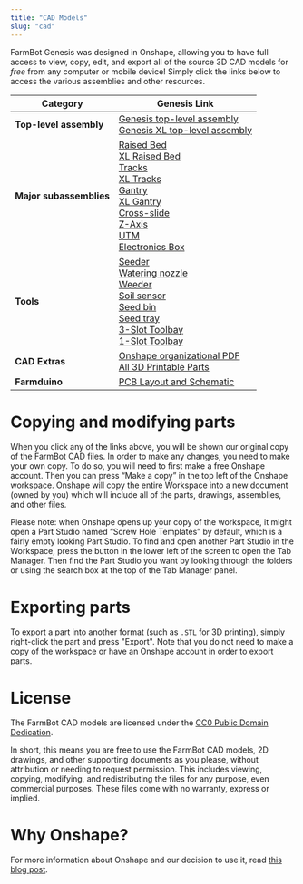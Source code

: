 ```yaml
---
title: "CAD Models"
slug: "cad"
---
```


FarmBot Genesis was designed in Onshape, allowing you to have full access to view, copy, edit, and export all of the source 3D CAD models for *free* from any computer or mobile device! Simply click the links below to access the various assemblies and other resources.

|Category                      |Genesis Link                  |
|------------------------------|------------------------------|
|**Top-level assembly**        |[Genesis top-level assembly](https://cad.onshape.com/documents/6626b842adca229e69544ad1/w/89ac2637f82d915f22c2bcd0/e/18bd3a121e6e47b42066fa68)<br>[Genesis XL top-level assembly](https://cad.onshape.com/documents/6626b842adca229e69544ad1/w/89ac2637f82d915f22c2bcd0/e/25d5c7886ef814a7f30c4c96)
|**Major subassemblies**       |[Raised Bed](https://cad.onshape.com/documents/6626b842adca229e69544ad1/w/89ac2637f82d915f22c2bcd0/e/2dd713e15eb32e97f075b255)<br>[XL Raised Bed](https://cad.onshape.com/documents/6626b842adca229e69544ad1/w/89ac2637f82d915f22c2bcd0/e/41368859aec3de1b828c4ebc)<br>[Tracks](https://cad.onshape.com/documents/6626b842adca229e69544ad1/w/89ac2637f82d915f22c2bcd0/e/a6f4d9cdd3930b4718841885)<br>[XL Tracks](https://cad.onshape.com/documents/6626b842adca229e69544ad1/w/89ac2637f82d915f22c2bcd0/e/19238dcc6a35abfd200ae9e8)<br>[Gantry](https://cad.onshape.com/documents/6626b842adca229e69544ad1/w/89ac2637f82d915f22c2bcd0/e/9d113fec3ee1abb5c53411df)<br>[XL Gantry](https://cad.onshape.com/documents/6626b842adca229e69544ad1/w/89ac2637f82d915f22c2bcd0/e/0bb237aedd340d93b2c12b93)<br>[Cross-slide](https://cad.onshape.com/documents/6626b842adca229e69544ad1/w/89ac2637f82d915f22c2bcd0/e/ed0d953a2340a08579c97416)<br>[Z-Axis](https://cad.onshape.com/documents/6626b842adca229e69544ad1/w/89ac2637f82d915f22c2bcd0/e/b71e3d94dd26963763a53a9a)<br>[UTM](https://cad.onshape.com/documents/6626b842adca229e69544ad1/w/89ac2637f82d915f22c2bcd0/e/3d45863fe03677daab019e4b)<br>[Electronics Box](https://cad.onshape.com/documents/6626b842adca229e69544ad1/w/89ac2637f82d915f22c2bcd0/e/b9b84424757470d9e9dce233)
|**Tools**                     |[Seeder](https://cad.onshape.com/documents/6626b842adca229e69544ad1/w/89ac2637f82d915f22c2bcd0/e/159e652926b18b840a140df6)<br>[Watering nozzle](https://cad.onshape.com/documents/6626b842adca229e69544ad1/w/89ac2637f82d915f22c2bcd0/e/6ed88153610e2ddd46a8889d)<br>[Weeder](https://cad.onshape.com/documents/6626b842adca229e69544ad1/w/89ac2637f82d915f22c2bcd0/e/469719b924942a376485b7c2)<br>[Soil sensor](https://cad.onshape.com/documents/6626b842adca229e69544ad1/w/89ac2637f82d915f22c2bcd0/e/ceeba375d04898fb6fc90118)<br>[Seed bin](https://cad.onshape.com/documents/6626b842adca229e69544ad1/w/89ac2637f82d915f22c2bcd0/e/a70324557855ae8b753c76ce)<br>[Seed tray](https://cad.onshape.com/documents/6626b842adca229e69544ad1/w/89ac2637f82d915f22c2bcd0/e/cec6a5cc3470d8b6db9a82cf)<br>[3-Slot Toolbay](https://cad.onshape.com/documents/6626b842adca229e69544ad1/w/89ac2637f82d915f22c2bcd0/e/b7685bf347fa7e13976bc0a1)<br>[1-Slot Toolbay](https://cad.onshape.com/documents/6626b842adca229e69544ad1/w/89ac2637f82d915f22c2bcd0/e/8f9a64e72e630feb0c5c767b)
|**CAD Extras**                |[Onshape organizational PDF](https://cad.onshape.com/documents/6626b842adca229e69544ad1/w/89ac2637f82d915f22c2bcd0/e/62cbbd1a8e7e1740c9d2dc8f)<br>[All 3D Printable Parts](https://cad.onshape.com/documents/6626b842adca229e69544ad1/w/89ac2637f82d915f22c2bcd0/e/3d4aa6c207607a1b19409098)
|**Farmduino**                 |[PCB Layout and Schematic](https://drive.google.com/drive/folders/1QjO80Qxxpn3aMxiYu_cNeXFhSkB6uhVC?usp=sharing)

# Copying and modifying parts
When you click any of the links above, you will be shown our original copy of the FarmBot CAD files. In order to make any changes, you need to make your own copy. To do so, you will need to first make a free Onshape account. Then you can press “Make a copy” in the top left of the Onshape workspace. Onshape will copy the entire Workspace into a new document (owned by you) which will include all of the parts, drawings, assemblies, and other files.

Please note: when Onshape opens up your copy of the workspace, it might open a Part Studio named “Screw Hole Templates” by default, which is a fairly empty looking Part Studio. To find and open another Part Studio in the Workspace, press the button in the lower left of the screen to open the Tab Manager. Then find the Part Studio you want by looking through the folders or using the search box at the top of the Tab Manager panel.

# Exporting parts
To export a part into another format (such as `.STL` for 3D printing), simply right-click the part and press "Export". Note that you do not need to make a copy of the workspace or have an Onshape account in order to export parts.

# License
The FarmBot CAD models are licensed under the [CC0 Public Domain Dedication](https://creativecommons.org/publicdomain/zero/1.0/).

In short, this means you are free to use the FarmBot CAD models, 2D drawings, and other supporting documents as you please, without attribution or needing to request permission. This includes viewing, copying, modifying, and redistributing the files for any purpose, even commercial purposes. These files come with no warranty, express or implied.

# Why Onshape?
For more information about Onshape and our decision to use it, read [this blog post](https://farm.bot/blogs/news/farmbot-meet-onshape).
